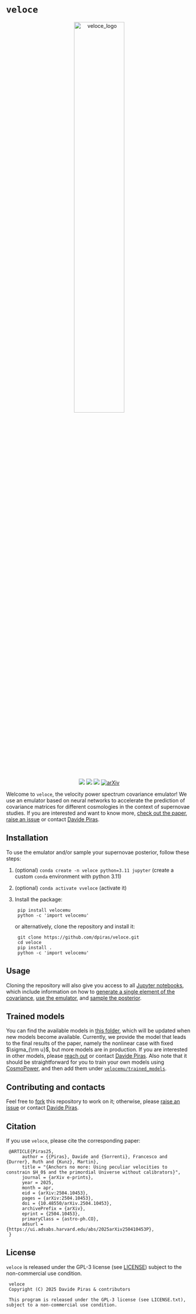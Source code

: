 # `veloce`


<p align="center">
  <img src="https://github.com/user-attachments/assets/db1ebeb2-79db-4d2a-990a-6d6227206a84" width="52%"
 alt="veloce_logo"/>
</p>
<div align="center">
  
![](https://img.shields.io/badge/Python-181717?style=plastic&logo=python)
![](https://img.shields.io/badge/Author-Davide%20Piras%20-181717?style=plastic)
![](https://img.shields.io/badge/Installation-pip%20install%20coming_soon-181717?style=plastic)
[![arXiv](https://img.shields.io/badge/arXiv-2504.10453-b31b1b.svg)](https://arxiv.org/abs//2504.10453)

</div>


Welcome to ``veloce``, the velocity power spectrum covariance emulator! We use an emulator based on neural networks to accelerate the prediction of covariance matrices for different cosmologies in the context of supernovae studies. If you are interested and want to know more, [check out the paper](https://arxiv.org/abs/2504.10453), [raise an issue](https://github.com/dpiras/veloce/issues) or contact [Davide Piras](mailto:dr.davide.piras@gmail.com). 



## Installation

To use the emulator and/or sample your supernovae posterior, follow these steps:
1. (optional) `conda create -n veloce python=3.11 jupyter` (create a custom `conda` environment with python 3.11) 
2. (optional) `conda activate vveloce` (activate it)
3. Install the package:

        pip install velocemu
        python -c 'import velocemu'

   or alternatively, clone the repository and install it:

        git clone https://github.com/dpiras/veloce.git
        cd veloce
        pip install . 
        python -c 'import velocemu'

## Usage

Cloning the repository will also give you access to all [Jupyter notebooks](https://github.com/dpiras/veloce/notebooks/), which include information on how to [generate a single element of the covariance](https://github.com/dpiras/veloce/blob/main/notebooks/generate_single_element.ipynb), [use the emulator](https://github.com/dpiras/veloce/blob/main/notebooks/use_emulator.ipynb), and [sample the posterior](https://github.com/dpiras/veloce/blob/main/notebooks/sample.ipynb).

## Trained models

You can find the available models in [this folder](https://github.com/dpiras/veloce/tree/main/velocemu/trained_models), which will be updated when new models become available. Currently, we provide the model that leads to the final results of the paper, namely the nonlinear case with fixed $\sigma_{\rm u}$, but more models are in production. If you are interested in other models, please [reach out](https://github.com/dpiras/veloce/issues) or contact [Davide Piras](mailto:dr.davide.piras@gmail.com). Also note that it should be straightforward for you to train your own models using [CosmoPower](https://github.com/alessiospuriomancini/cosmopower), and then add them under [`velocemu/trained_models`](https://github.com/dpiras/veloce/velocemu/trained_models).

## Contributing and contacts

Feel free to [fork](https://github.com/dpiras/veloce/fork) this repository to work on it; otherwise, please [raise an issue](https://github.com/dpiras/veloce/issues) or contact [Davide Piras](mailto:dr.davide.piras@gmail.com).

## Citation

If you use `veloce`, please cite the corresponding paper:

     @ARTICLE{Piras25,
          author = {{Piras}, Davide and {Sorrenti}, Francesco and {Durrer}, Ruth and {Kunz}, Martin},
          title = "{Anchors no more: Using peculiar velocities to constrain $H_0$ and the primordial Universe without calibrators}",
          journal = {arXiv e-prints},
          year = 2025,
          month = apr,
          eid = {arXiv:2504.10453},
          pages = {arXiv:2504.10453},
          doi = {10.48550/arXiv.2504.10453},
          archivePrefix = {arXiv},
          eprint = {2504.10453},
          primaryClass = {astro-ph.CO},
          adsurl = {https://ui.adsabs.harvard.edu/abs/2025arXiv250410453P},
     }



## License

`veloce` is released under the GPL-3 license (see [LICENSE](https://github.com/dpiras/veloce/blob/main/LICENSE.txt)) subject to the non-commercial use condition.

     veloce
     Copyright (C) 2025 Davide Piras & contributors

     This program is released under the GPL-3 license (see LICENSE.txt), subject to a non-commercial use condition.
